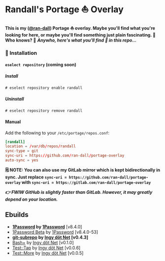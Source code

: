 # Randall's Portage ⛵ Overlay

**This is my ([@ran-dall](https://randall.network)) Portage ⛵ overlay. Maybe you'll find what you're looking for here, or maybe you'll find something just plain fascinating. 🤯 Who knows? 🤙** ***Anywho, here's what you'll find 🧐 in this repo...***

### 💾 Installation

#### `eselect repository` (coming soon)

##### Install

```shell
# eselect repository enable randall
```

##### Uninstall

```shell
# eselect repository remove randall
```

#### Manual

Add the following to your `/etc/portage/repos.conf`:

```conf
[randall]
location = /var/db/repos/randall
sync-type = git
sync-uri = https://github.com/ran-dall/portage-overlay
auto-sync = yes
```
**🗒️ NOTE: You can also use my GitLab mirror which is kept bidirectionally in sync. Just replace `sync-uri = https://github.com/ran-dall/portage-overlay` with `sync-uri = https://gitlab.com/ran-dall/portage-overlay`**

***👉 FWIW GitHub is slightly faster than GitLab. However, it may greatly depend on your location.***

## Ebuilds
- **[1Password](https://1password.com/downloads/linux/) by [1Password](https://1password.com/)** [v8.4.0]
- [1Password Beta](https://support.1password.com/betas/) by [1Password](https://1password.com/) [v8.4.0-53]
- **[git-subrepo](https://github.com/ingydotnet/git-subrepo) by [Ingy döt Net](http://ingy.net/) [v0.4.3]**
- [Bash+](https://github.com/ingydotnet/bashplus) by [Ingy döt Net](http://ingy.net/) [v0.1.0]
- [Test::Tap](https://github.com/ingydotnet/test-tap-bash) by [Ingy döt Net](http://ingy.net/) [v0.0.6]
- [Test::More](https://github.com/ingydotnet/test-more-bash) by [Ingy döt Net](http://ingy.net/) [v0.0.5]
